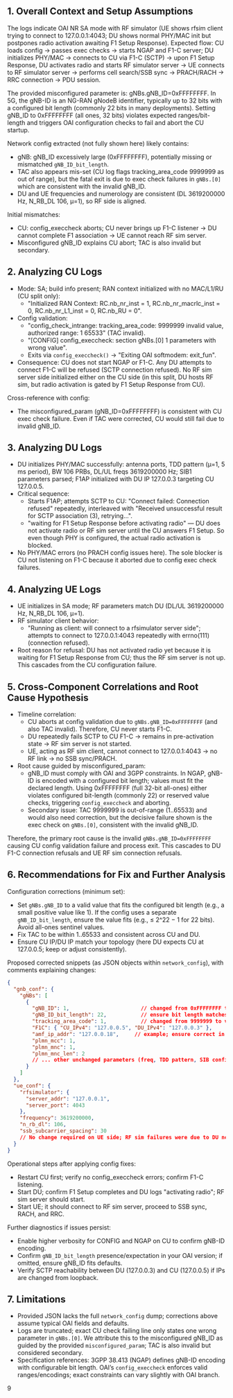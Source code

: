 ## 1. Overall Context and Setup Assumptions
The logs indicate OAI NR SA mode with RF simulator (UE shows rfsim client trying to connect to 127.0.0.1:4043; DU shows normal PHY/MAC init but postpones radio activation awaiting F1 Setup Response). Expected flow: CU loads config → passes exec checks → starts NGAP and F1-C server; DU initializes PHY/MAC → connects to CU via F1-C (SCTP) → upon F1 Setup Response, DU activates radio and starts RF simulator server → UE connects to RF simulator server → performs cell search/SSB sync → PRACH/RACH → RRC connection → PDU session.

The provided misconfigured parameter is: gNBs.gNB_ID=0xFFFFFFFF. In 5G, the gNB-ID is an NG-RAN gNodeB identifier, typically up to 32 bits with a configured bit length (commonly 22 bits in many deployments). Setting gNB_ID to 0xFFFFFFFF (all ones, 32 bits) violates expected ranges/bit-length and triggers OAI configuration checks to fail and abort the CU startup.

Network config extracted (not fully shown here) likely contains:
- gNB: gNB_ID excessively large (0xFFFFFFFF), potentially missing or mismatched `gNB_ID_bit_length`.
- TAC also appears mis-set (CU log flags tracking_area_code 9999999 as out of range), but the fatal exit is due to exec check failures in `gNBs.[0]` which are consistent with the invalid gNB_ID.
- DU and UE frequencies and numerology are consistent (DL 3619200000 Hz, N_RB_DL 106, μ=1), so RF side is aligned.

Initial mismatches:
- CU: config_execcheck aborts; CU never brings up F1-C listener → DU cannot complete F1 association → UE cannot reach RF sim server.
- Misconfigured gNB_ID explains CU abort; TAC is also invalid but secondary.

## 2. Analyzing CU Logs
- Mode: SA; build info present; RAN context initialized with no MAC/L1/RU (CU split only):
  - "Initialized RAN Context: RC.nb_nr_inst = 1, RC.nb_nr_macrlc_inst = 0, RC.nb_nr_L1_inst = 0, RC.nb_RU = 0".
- Config validation:
  - "config_check_intrange: tracking_area_code: 9999999 invalid value, authorized range: 1 65533" (TAC invalid).
  - "[CONFIG] config_execcheck: section gNBs.[0] 1 parameters with wrong value".
  - Exits via `config_execcheck()` → "Exiting OAI softmodem: exit_fun".
- Consequence: CU does not start NGAP or F1-C. Any DU attempts to connect F1-C will be refused (SCTP connection refused). No RF sim server side initialized either on the CU side (in this split, DU hosts RF sim, but radio activation is gated by F1 Setup Response from CU).

Cross-reference with config:
- The misconfigured_param (gNB_ID=0xFFFFFFFF) is consistent with CU exec check failure. Even if TAC were corrected, CU would still fail due to invalid gNB_ID.

## 3. Analyzing DU Logs
- DU initializes PHY/MAC successfully: antenna ports, TDD pattern (μ=1, 5 ms period), BW 106 PRBs, DL/UL freqs 3619200000 Hz; SIB1 parameters parsed; F1AP initialized with DU IP 127.0.0.3 targeting CU 127.0.0.5.
- Critical sequence:
  - Starts F1AP; attempts SCTP to CU: "Connect failed: Connection refused" repeatedly, interleaved with "Received unsuccessful result for SCTP association (3), retrying...".
  - "waiting for F1 Setup Response before activating radio" — DU does not activate radio or RF sim server until the CU answers F1 Setup. So even though PHY is configured, the actual radio activation is blocked.
- No PHY/MAC errors (no PRACH config issues here). The sole blocker is CU not listening on F1-C because it aborted due to config exec check failures.

## 4. Analyzing UE Logs
- UE initializes in SA mode; RF parameters match DU (DL/UL 3619200000 Hz, N_RB_DL 106, μ=1).
- RF simulator client behavior:
  - "Running as client: will connect to a rfsimulator server side"; attempts to connect to 127.0.0.1:4043 repeatedly with errno(111) (connection refused).
- Root reason for refusal: DU has not activated radio yet because it is waiting for F1 Setup Response from CU; thus the RF sim server is not up. This cascades from the CU configuration failure.

## 5. Cross-Component Correlations and Root Cause Hypothesis
- Timeline correlation:
  - CU aborts at config validation due to `gNBs.gNB_ID=0xFFFFFFFF` (and also TAC invalid). Therefore, CU never starts F1-C.
  - DU repeatedly fails SCTP to CU F1-C → remains in pre-activation state → RF sim server is not started.
  - UE, acting as RF sim client, cannot connect to 127.0.0.1:4043 → no RF link → no SSB sync/PRACH.
- Root cause guided by misconfigured_param:
  - gNB_ID must comply with OAI and 3GPP constraints. In NGAP, gNB-ID is encoded with a configured bit length; values must fit the declared length. Using 0xFFFFFFFF (full 32-bit all-ones) either violates configured bit-length (commonly 22) or reserved value checks, triggering `config_execcheck` and aborting.
  - Secondary issue: TAC 9999999 is out-of-range (1..65533) and would also need correction, but the decisive failure shown is the exec check on `gNBs.[0]`, consistent with the invalid gNB_ID.

Therefore, the primary root cause is the invalid `gNBs.gNB_ID=0xFFFFFFFF` causing CU config validation failure and process exit. This cascades to DU F1-C connection refusals and UE RF sim connection refusals.

## 6. Recommendations for Fix and Further Analysis
Configuration corrections (minimum set):
- Set `gNBs.gNB_ID` to a valid value that fits the configured bit length (e.g., a small positive value like 1). If the config uses a separate `gNB_ID_bit_length`, ensure the value fits (e.g., ≤ 2^22 − 1 for 22 bits). Avoid all-ones sentinel values.
- Fix TAC to be within 1..65533 and consistent across CU and DU.
- Ensure CU IP/DU IP match your topology (here DU expects CU at 127.0.0.5; keep or adjust consistently).

Proposed corrected snippets (as JSON objects within `network_config`), with comments explaining changes:

```json
{
  "gnb_conf": {
    "gNBs": [
      {
        "gNB_ID": 1,                       // changed from 0xFFFFFFFF to a valid small ID
        "gNB_ID_bit_length": 22,           // ensure bit length matches deployment; 22 is common
        "tracking_area_code": 1,           // changed from 9999999 to valid range [1..65533]
        "F1C": { "CU_IPv4": "127.0.0.5", "DU_IPv4": "127.0.0.3" },
        "amf_ip_addr": "127.0.0.18",     // example; ensure correct in your environment
        "plmn_mcc": 1,
        "plmn_mnc": 1,
        "plmn_mnc_len": 2
        // ... other unchanged parameters (freq, TDD pattern, SIB config) remain consistent
      }
    ]
  },
  "ue_conf": {
    "rfsimulator": {
      "server_addr": "127.0.0.1",
      "server_port": 4043
    },
    "frequency": 3619200000,
    "n_rb_dl": 106,
    "ssb_subcarrier_spacing": 30
    // No change required on UE side; RF sim failures were due to DU not activating
  }
}
```

Operational steps after applying config fixes:
- Restart CU first; verify no config_execcheck errors; confirm F1-C listening.
- Start DU; confirm F1 Setup completes and DU logs "activating radio"; RF sim server should start.
- Start UE; it should connect to RF sim server, proceed to SSB sync, RACH, and RRC.

Further diagnostics if issues persist:
- Enable higher verbosity for CONFIG and NGAP on CU to confirm gNB-ID encoding.
- Confirm `gNB_ID_bit_length` presence/expectation in your OAI version; if omitted, ensure gNB_ID fits defaults.
- Verify SCTP reachability between DU (127.0.0.3) and CU (127.0.0.5) if IPs are changed from loopback.

## 7. Limitations
- Provided JSON lacks the full `network_config` dump; corrections above assume typical OAI fields and defaults.
- Logs are truncated; exact CU check failing line only states one wrong parameter in `gNBs.[0]`. We attribute this to the misconfigured gNB_ID as guided by the provided `misconfigured_param`; TAC is also invalid but considered secondary.
- Specification references: 3GPP 38.413 (NGAP) defines gNB-ID encoding with configurable bit length. OAI’s `config_execcheck` enforces valid ranges/encodings; exact constraints can vary slightly with OAI branch.

9